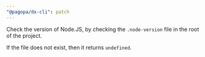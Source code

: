 ```yaml
---
"@pagopa/dx-cli": patch
---
```


Check the version of Node.JS, by checking the `.node-version` file in the root of the project.

If the file does not exist, then it returns `undefined`.
